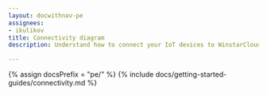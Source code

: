 ```yaml
---
layout: docwithnav-pe
assignees:
- ikulikov
title: Connectivity diagram
description: Understand how to connect your IoT devices to WinstarCloud

---
```


{% assign docsPrefix = "pe/" %}
{% include docs/getting-started-guides/connectivity.md %}